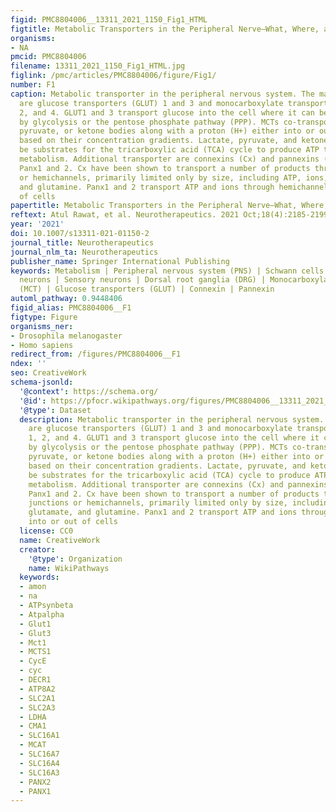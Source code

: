 ```yaml
---
figid: PMC8804006__13311_2021_1150_Fig1_HTML
figtitle: Metabolic Transporters in the Peripheral Nerve—What, Where, and Why?
organisms:
- NA
pmcid: PMC8804006
filename: 13311_2021_1150_Fig1_HTML.jpg
figlink: /pmc/articles/PMC8804006/figure/Fig1/
number: F1
caption: Metabolic transporter in the peripheral nervous system. The major transporters
  are glucose transporters (GLUT) 1 and 3 and monocarboxylate transporters (MCT) 1,
  2, and 4. GLUT1 and 3 transport glucose into the cell where it can be metabolized
  by glycolysis or the pentose phosphate pathway (PPP). MCTs co-transport lactate,
  pyruvate, or ketone bodies along with a proton (H+) either into or out of cells,
  based on their concentration gradients. Lactate, pyruvate, and ketone bodies can
  be substrates for the tricarboxylic acid (TCA) cycle to produce ATP through oxidative
  metabolism. Additional transporter are connexins (Cx) and pannexins (Panx), specifically
  Panx1 and 2. Cx have been shown to transport a number of products through gap junctions
  or hemichannels, primarily limited only by size, including ATP, ions, glutamate,
  and glutamine. Panx1 and 2 transport ATP and ions through hemichannels into or out
  of cells
papertitle: Metabolic Transporters in the Peripheral Nerve—What, Where, and Why?.
reftext: Atul Rawat, et al. Neurotherapeutics. 2021 Oct;18(4):2185-2199.
year: '2021'
doi: 10.1007/s13311-021-01150-2
journal_title: Neurotherapeutics
journal_nlm_ta: Neurotherapeutics
publisher_name: Springer International Publishing
keywords: Metabolism | Peripheral nervous system (PNS) | Schwann cells (SC) | Motor
  neurons | Sensory neurons | Dorsal root ganglia (DRG) | Monocarboxylate transporters
  (MCT) | Glucose transporters (GLUT) | Connexin | Pannexin
automl_pathway: 0.9448406
figid_alias: PMC8804006__F1
figtype: Figure
organisms_ner:
- Drosophila melanogaster
- Homo sapiens
redirect_from: /figures/PMC8804006__F1
ndex: ''
seo: CreativeWork
schema-jsonld:
  '@context': https://schema.org/
  '@id': https://pfocr.wikipathways.org/figures/PMC8804006__13311_2021_1150_Fig1_HTML.html
  '@type': Dataset
  description: Metabolic transporter in the peripheral nervous system. The major transporters
    are glucose transporters (GLUT) 1 and 3 and monocarboxylate transporters (MCT)
    1, 2, and 4. GLUT1 and 3 transport glucose into the cell where it can be metabolized
    by glycolysis or the pentose phosphate pathway (PPP). MCTs co-transport lactate,
    pyruvate, or ketone bodies along with a proton (H+) either into or out of cells,
    based on their concentration gradients. Lactate, pyruvate, and ketone bodies can
    be substrates for the tricarboxylic acid (TCA) cycle to produce ATP through oxidative
    metabolism. Additional transporter are connexins (Cx) and pannexins (Panx), specifically
    Panx1 and 2. Cx have been shown to transport a number of products through gap
    junctions or hemichannels, primarily limited only by size, including ATP, ions,
    glutamate, and glutamine. Panx1 and 2 transport ATP and ions through hemichannels
    into or out of cells
  license: CC0
  name: CreativeWork
  creator:
    '@type': Organization
    name: WikiPathways
  keywords:
  - amon
  - na
  - ATPsynbeta
  - Atpalpha
  - Glut1
  - Glut3
  - Mct1
  - MCTS1
  - CycE
  - cyc
  - DECR1
  - ATP8A2
  - SLC2A1
  - SLC2A3
  - LDHA
  - CMA1
  - SLC16A1
  - MCAT
  - SLC16A7
  - SLC16A4
  - SLC16A3
  - PANX2
  - PANX1
---
```

